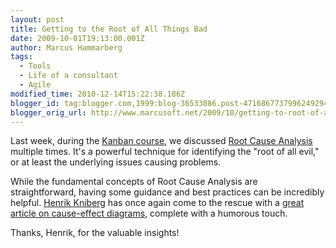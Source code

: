 ```yaml
---
layout: post
title: Getting to the Root of All Things Bad
date: 2009-10-01T19:13:00.001Z
author: Marcus Hammarberg
tags:
  - Tools
  - Life of a consultant
  - Agile
modified_time: 2010-12-14T15:22:38.186Z
blogger_id: tag:blogger.com,1999:blog-36533086.post-4716867737996249294
blogger_orig_url: http://www.marcusoft.net/2009/10/getting-to-root-of-all-things-bad.html
---
```


Last week, during the [Kanban course](http://www.marcusoft.net/2009/09/kanban-great-agile-tool.html), we discussed [Root Cause Analysis](http://en.wikipedia.org/wiki/Root_cause_analysis) multiple times. It's a powerful technique for identifying the "root of all evil," or at least the underlying issues causing problems.

While the fundamental concepts of Root Cause Analysis are straightforward, having some guidance and best practices can be incredibly helpful. [Henrik Kniberg](http://www.crisp.se/henrik.kniberg/) has once again come to the rescue with a [great article on cause-effect diagrams](http://www.crisp.se/henrik.kniberg/cause-effect-diagrams.pdf), complete with a humorous touch.

Thanks, Henrik, for the valuable insights!
